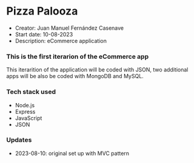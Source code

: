 # Pizza Palooza
- Creator: Juan Manuel Fernández Casenave
- Start date: 10-08-2023
- Description: eCommerce application

### This is the first iterarion of the eCommerce app
This iterarition of the application will be coded with JSON, two additional apps will be also be coded with MongoDB and MySQL.

### Tech stack used
- Node.js
- Express
- JavaScript
- JSON

### Updates
- 2023-08-10: original set up with MVC pattern